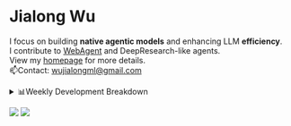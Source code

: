 #  Jialong Wu

I focus on building **native agentic models** and enhancing LLM **efficiency**.<br>
I contribute to [WebAgent](https://github.com/Alibaba-NLP/WebAgent) and DeepResearch-like agents.<br>
View my [homepage](https://callanwu.github.io/) for more details. <br>
📫Contact: wujialongml@gmail.com

<details><summary>📊Weekly Development Breakdown</summary>

<!--START_SECTION:waka-->

```txt
From: 21 July 2025 - To: 28 July 2025

Total Time: 8 hrs 29 mins

Python       4 hrs 45 mins   ██████████████░░░░░░░░░░░   56.04 %
JSON         3 hrs 14 mins   █████████▓░░░░░░░░░░░░░░░   38.18 %
HTML         14 mins         ▓░░░░░░░░░░░░░░░░░░░░░░░░   02.77 %
Markdown     11 mins         ▓░░░░░░░░░░░░░░░░░░░░░░░░   02.31 %
Bash         3 mins          ▒░░░░░░░░░░░░░░░░░░░░░░░░   00.68 %
```

<!--END_SECTION:waka-->

[![wakatime](https://wakatime.com/badge/user/c6720b29-9431-4a60-bc9d-e1fb2b6bd65f.svg)](https://wakatime.com/@c6720b29-9431-4a60-bc9d-e1fb2b6bd65f)
</details>

[![](https://img.shields.io/badge/Google%20Scholar-4385FE.svg?&color=d6d6d6&style=flat-square&logo=google-scholar)](https://scholar.google.com/citations?user=6eg2m4YAAAAJ)
![](https://komarev.com/ghpvc/?username=callanwu)
